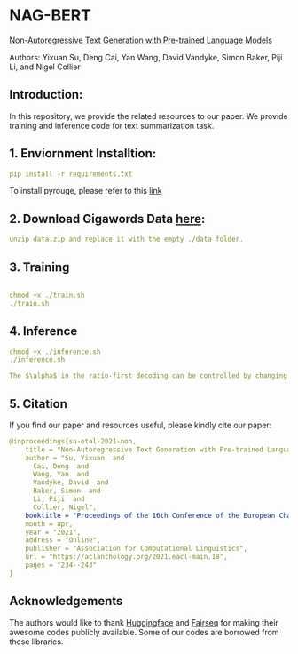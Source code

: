 # NAG-BERT
[Non-Autoregressive Text Generation with Pre-trained Language Models](https://arxiv.org/abs/2102.08220)

Authors: Yixuan Su, Deng Cai, Yan Wang, David Vandyke, Simon Baker, Piji Li, and Nigel Collier

## Introduction:
In this repository, we provide the related resources to our paper. We provide training and inference code for text summarization task.

## 1. Enviornment Installtion:
```yaml
pip install -r requirements.txt
```
To install pyrouge, please refer to this [link](https://sagor-sarker.medium.com/how-to-install-rouge-pyrouge-in-ubuntu-16-04-7f0ec1cda81b)

## 2. Download Gigawords Data [here](https://drive.google.com/file/d/1Jx9yfx45UJmFsO6y9lBlkGshPD3tF8Xy/view?usp=sharing):
```yaml
unzip data.zip and replace it with the empty ./data folder.
```

## 3. Training
```yaml
```
```yaml
chmod +x ./train.sh
./train.sh
```

## 4. Inference

```yaml
chmod +x ./inference.sh
./inference.sh

The $\alpha$ in the ratio-first decoding can be controlled by changing the value of --length_ratio
```

## 5. Citation
If you find our paper and resources useful, please kindly cite our paper:
```yaml
@inproceedings{su-etal-2021-non,
    title = "Non-Autoregressive Text Generation with Pre-trained Language Models",
    author = "Su, Yixuan  and
      Cai, Deng  and
      Wang, Yan  and
      Vandyke, David  and
      Baker, Simon  and
      Li, Piji  and
      Collier, Nigel",
    booktitle = "Proceedings of the 16th Conference of the European Chapter of the Association for Computational Linguistics: Main Volume",
    month = apr,
    year = "2021",
    address = "Online",
    publisher = "Association for Computational Linguistics",
    url = "https://aclanthology.org/2021.eacl-main.18",
    pages = "234--243"
}
```

## Acknowledgements
The authors would like to thank [Huggingface](https://huggingface.co/) and [Fairseq](https://github.com/pytorch/fairseq) for making their awesome codes publicly available. Some of our codes are borrowed from these libraries.

